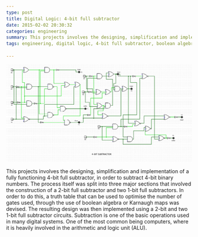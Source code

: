 ```yaml
---
type: post
title: Digital Logic: 4-bit full subtractor
date: 2015-02-02 20:30:32
categories: engineering
summary: This projects involves the designing, simplification and implementation of a fully functioning 4-bit full subtractor, in order to subtract 4-bit binary numbers. 
tags: engineering, digital logic, 4-bit full subtractor, boolean algebra

---
```


![Overall Schematic Diagram of a 4-Bit Full Subtractor](/images/digital_logic/4-bit.png)

This projects involves the designing, simplification and implementation of a fully functioning 4-bit full subtractor, in order to subtract 4-bit binary numbers. The process itself was split into three major sections that involved the construction of a 2-bit full subtractor and two 1-bit full subtractors. In order to do this, a truth table that can be used to optimise the number of gates used, through the use of boolean algebra or Karnaugh maps was devised. The resulting design was then implemented using a 2-bit and two 1-bit full subtractor circuits. Subtraction is one of the basic operations used in many digital systems. One of the most common being computers, where it is heavily involved in the arithmetic and logic unit (ALU). 
